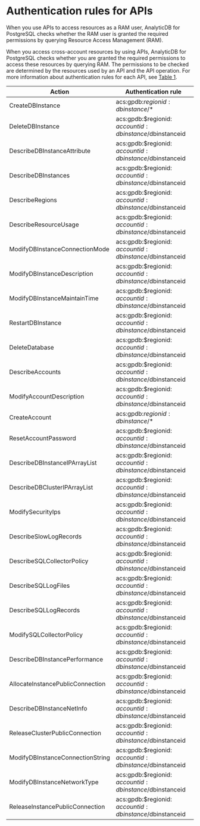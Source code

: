 # Authentication rules for APIs

When you use APIs to access resources as a RAM user, AnalyticDB for PostgreSQL checks whether the RAM user is granted the required permissions by querying Resource Access Management \(RAM\).

When you access cross-account resources by using APIs, AnalyticDB for PostgreSQL checks whether you are granted the required permissions to access these resources by querying RAM. The permissions to be checked are determined by the resources used by an API and the API operation. For more information about authentication rules for each API, see [Table 1](#table_zcx_cft_jbb).

|Action|Authentication rule|
|------|-------------------|
|CreateDBInstance|acs:gpdb:$regionid: dbinstance /$\*|
|DeleteDBInstance|acs:gpdb:$regionid: $accountid:dbinstance/$dbinstanceid|
|DescribeDBInstanceAttribute|acs:gpdb:$regionid: $accountid:dbinstance/$dbinstanceid|
|DescribeDBInstances|acs:gpdb:$regionid: $accountid:dbinstance/$dbinstanceid|
|DescribeRegions|acs:gpdb:$regionid: $accountid:dbinstance/$dbinstanceid|
|DescribeResourceUsage|acs:gpdb:$regionid: $accountid:dbinstance/$dbinstanceid|
|ModifyDBInstanceConnectionMode|acs:gpdb:$regionid: $accountid:dbinstance/$dbinstanceid|
|ModifyDBInstanceDescription|acs:gpdb:$regionid: $accountid:dbinstance/$dbinstanceid|
|ModifyDBInstanceMaintainTime|acs:gpdb:$regionid: $accountid:dbinstance/$dbinstanceid|
|RestartDBInstance|acs:gpdb:$regionid: $accountid:dbinstance/$dbinstanceid|
|DeleteDatabase|acs:gpdb:$regionid: $accountid:dbinstance/$dbinstanceid|
|DescribeAccounts|acs:gpdb:$regionid: $accountid:dbinstance/$dbinstanceid|
|ModifyAccountDescription|acs:gpdb:$regionid: $accountid:dbinstance/$dbinstanceid|
|CreateAccount|acs:gpdb:$regionid: dbinstance /$\*|
|ResetAccountPassword|acs:gpdb:$regionid: $accountid:dbinstance/$dbinstanceid|
|DescribeDBInstanceIPArrayList|acs:gpdb:$regionid: $accountid:dbinstance/$dbinstanceid|
|DescribeDBClusterIPArrayList|acs:gpdb:$regionid: $accountid:dbinstance/$dbinstanceid|
|ModifySecurityIps|acs:gpdb:$regionid: $accountid:dbinstance/$dbinstanceid|
|DescribeSlowLogRecords|acs:gpdb:$regionid: $accountid:dbinstance/$dbinstanceid|
|DescribeSQLCollectorPolicy|acs:gpdb:$regionid: $accountid:dbinstance/$dbinstanceid|
|DescribeSQLLogFiles|acs:gpdb:$regionid: $accountid:dbinstance/$dbinstanceid|
|DescribeSQLLogRecords|acs:gpdb:$regionid: $accountid:dbinstance/$dbinstanceid|
|ModifySQLCollectorPolicy|acs:gpdb:$regionid: $accountid:dbinstance/$dbinstanceid|
|DescribeDBInstancePerformance|acs:gpdb:$regionid: $accountid:dbinstance/$dbinstanceid|
|AllocateInstancePublicConnection|acs:gpdb:$regionid: $accountid:dbinstance/$dbinstanceid|
|DescribeDBInstanceNetInfo|acs:gpdb:$regionid: $accountid:dbinstance/$dbinstanceid|
|ReleaseClusterPublicConnection|acs:gpdb:$regionid: $accountid:dbinstance/$dbinstanceid|
|ModifyDBInstanceConnectionString|acs:gpdb:$regionid: $accountid:dbinstance/$dbinstanceid|
|ModifyDBInstanceNetworkType|acs:gpdb:$regionid: $accountid:dbinstance/$dbinstanceid|
|ReleaseInstancePublicConnection|acs:gpdb:$regionid: $accountid:dbinstance/$dbinstanceid|

